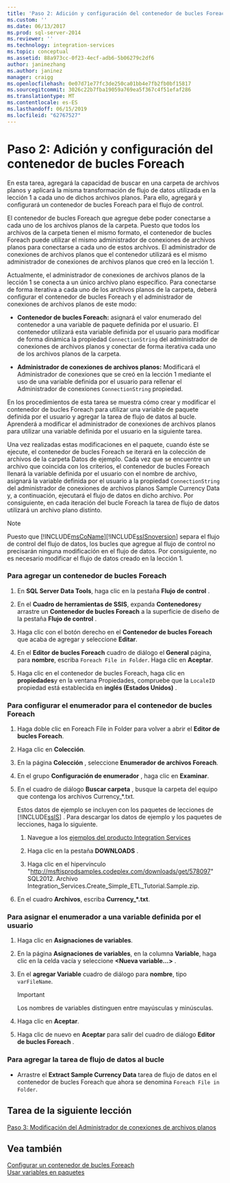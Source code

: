 ```yaml
---
title: 'Paso 2: Adición y configuración del contenedor de bucles Foreach | Microsoft Docs'
ms.custom: ''
ms.date: 06/13/2017
ms.prod: sql-server-2014
ms.reviewer: ''
ms.technology: integration-services
ms.topic: conceptual
ms.assetid: 88a973cc-0f23-4ecf-adb6-5b06279c2df6
author: janinezhang
ms.author: janinez
manager: craigg
ms.openlocfilehash: 0e07d71e77fc3de250ca01bb4e7fb2fb0bf15817
ms.sourcegitcommit: 3026c22b7fba19059a769ea5f367c4f51efaf286
ms.translationtype: MT
ms.contentlocale: es-ES
ms.lasthandoff: 06/15/2019
ms.locfileid: "62767527"
---
```

# <a name="step-2-adding-and-configuring-the-foreach-loop-container"></a>Paso 2: Adición y configuración del contenedor de bucles Foreach
  En esta tarea, agregará la capacidad de buscar en una carpeta de archivos planos y aplicará la misma transformación de flujo de datos utilizada en la lección 1 a cada uno de dichos archivos planos. Para ello, agregará y configurará un contenedor de bucles Foreach para el flujo de control.  
  
 El contenedor de bucles Foreach que agregue debe poder conectarse a cada uno de los archivos planos de la carpeta. Puesto que todos los archivos de la carpeta tienen el mismo formato, el contenedor de bucles Foreach puede utilizar el mismo administrador de conexiones de archivos planos para conectarse a cada uno de estos archivos. El administrador de conexiones de archivos planos que el contenedor utilizará es el mismo administrador de conexiones de archivos planos que creó en la lección 1.  
  
 Actualmente, el administrador de conexiones de archivos planos de la lección 1 se conecta a un único archivo plano específico. Para conectarse de forma iterativa a cada uno de los archivos planos de la carpeta, deberá configurar el contenedor de bucles Foreach y el administrador de conexiones de archivos planos de este modo:  
  
-   **Contenedor de bucles Foreach:** asignará el valor enumerado del contenedor a una variable de paquete definida por el usuario. El contenedor utilizará esta variable definida por el usuario para modificar de forma dinámica la propiedad `ConnectionString` del administrador de conexiones de archivos planos y conectar de forma iterativa cada uno de los archivos planos de la carpeta.  
  
-   **Administrador de conexiones de archivos planos:** Modificará el Administrador de conexiones que se creó en la lección 1 mediante el uso de una variable definida por el usuario para rellenar el Administrador de conexiones `ConnectionString` propiedad.  
  
 En los procedimientos de esta tarea se muestra cómo crear y modificar el contenedor de bucles Foreach para utilizar una variable de paquete definida por el usuario y agregar la tarea de flujo de datos al bucle. Aprenderá a modificar el administrador de conexiones de archivos planos para utilizar una variable definida por el usuario en la siguiente tarea.  
  
 Una vez realizadas estas modificaciones en el paquete, cuando éste se ejecute, el contenedor de bucles Foreach se iterará en la colección de archivos de la carpeta Datos de ejemplo. Cada vez que se encuentre un archivo que coincida con los criterios, el contenedor de bucles Foreach llenará la variable definida por el usuario con el nombre de archivo, asignará la variable definida por el usuario a la propiedad `ConnectionString` del administrador de conexiones de archivos planos Sample Currency Data y, a continuación, ejecutará el flujo de datos en dicho archivo. Por consiguiente, en cada iteración del bucle Foreach la tarea de flujo de datos utilizará un archivo plano distinto.  
  
> [!NOTE]  
>  Puesto que [!INCLUDE[msCoName](../includes/msconame-md.md)][!INCLUDE[ssISnoversion](../includes/ssisnoversion-md.md)] separa el flujo de control del flujo de datos, los bucles que agregue al flujo de control no precisarán ninguna modificación en el flujo de datos. Por consiguiente, no es necesario modificar el flujo de datos creado en la lección 1.  
  
### <a name="to-add-a-foreach-loop-container"></a>Para agregar un contenedor de bucles Foreach  
  
1.  En **SQL Server Data Tools**, haga clic en la pestaña **Flujo de control** .  
  
2.  En el **Cuadro de herramientas de SSIS**, expanda **Contenedores**y arrastre un **Contenedor de bucles Foreach** a la superficie de diseño de la pestaña **Flujo de control** .  
  
3.  Haga clic con el botón derecho en el **Contenedor de bucles Foreach** que acaba de agregar y seleccione **Editar**.  
  
4.  En el **Editor de bucles Foreach** cuadro de diálogo el **General** página, para **nombre**, escriba `Foreach File in Folder`. Haga clic en **Aceptar**.  
  
5.  Haga clic en el contenedor de bucles Foreach, haga clic en **propiedades**y en la ventana Propiedades, compruebe que la `LocaleID` propiedad está establecida en **inglés (Estados Unidos)** .  
  
### <a name="to-configure-the-enumerator-for-the-foreach-loop-container"></a>Para configurar el enumerador para el contenedor de bucles Foreach  
  
1.  Haga doble clic en Foreach File in Folder para volver a abrir el **Editor de bucles Foreach**.  
  
2.  Haga clic en **Colección**.  
  
3.  En la página **Colección** , seleccione **Enumerador de archivos Foreach**.  
  
4.  En el grupo **Configuración de enumerador** , haga clic en **Examinar**.  
  
5.  En el cuadro de diálogo **Buscar carpeta** , busque la carpeta del equipo que contenga los archivos Currency_*.txt.  
  
     Estos datos de ejemplo se incluyen con los paquetes de lecciones de [!INCLUDE[ssIS](../includes/ssis-md.md)] . Para descargar los datos de ejemplo y los paquetes de lecciones, haga lo siguiente.  
  
    1.  Navegue a los [ejemplos del producto Integration Services](https://go.microsoft.com/fwlink/?LinkId=275027)  
  
    2.  Haga clic en la pestaña **DOWNLOADS** .  
  
    3.  Haga clic en el hipervínculo "http://msftisprodsamples.codeplex.com/downloads/get/578097" SQL2012. Archivo Integration_Services.Create_Simple_ETL_Tutorial.Sample.zip.  
  
6.  En el cuadro **Archivos**, escriba **Currency_\*.txt**.  
  
### <a name="to-map-the-enumerator-to-a-user-defined-variable"></a>Para asignar el enumerador a una variable definida por el usuario  
  
1.  Haga clic en **Asignaciones de variables**.  
  
2.  En la página **Asignaciones de variables**, en la columna **Variable**, haga clic en la celda vacía y seleccione **\<Nueva variable…>** .  
  
3.  En el **agregar Variable** cuadro de diálogo para **nombre**, tipo `varFileName`.  
  
    > [!IMPORTANT]  
    >  Los nombres de variables distinguen entre mayúsculas y minúsculas.  
  
4.  Haga clic en **Aceptar**.  
  
5.  Haga clic de nuevo en **Aceptar** para salir del cuadro de diálogo **Editor de bucles Foreach** .  
  
### <a name="to-add-the-data-flow-task-to-the-loop"></a>Para agregar la tarea de flujo de datos al bucle  
  
-   Arrastre el **Extract Sample Currency Data** tarea de flujo de datos en el contenedor de bucles Foreach que ahora se denomina `Foreach File in Folder`.  
  
## <a name="next-lesson-task"></a>Tarea de la siguiente lección  
 [Paso 3: Modificación del Administrador de conexiones de archivos planos](lesson-2-3-modifying-the-flat-file-connection-manager.md)  
  
## <a name="see-also"></a>Vea también  
 [Configurar un contenedor de bucles Foreach](control-flow/foreach-loop-container.md)   
 [Usar variables en paquetes](use-variables-in-packages.md)  
  
  
